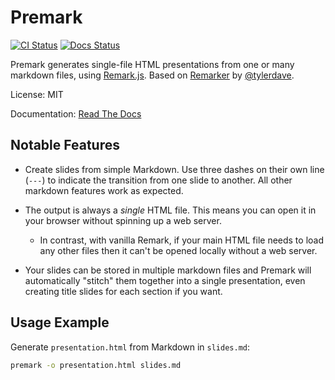 # Premark

[![CI Status](https://github.com/eswan18/premark/actions/workflows/ci.yaml/badge.svg)](https://github.com/eswan18/premark/actions/workflows/ci.yaml)
[![Docs Status](https://readthedocs.org/projects/premark/badge/?version=latest)](https://premark.readthedocs.io/en/latest/?badge=latest)

Premark generates single-file HTML presentations from one or many markdown files, using [Remark.js](https://github.com/gnab/remark).
Based on [Remarker](https://github.com/tylerdave/remarker) by [@tylerdave](https://github.com/tylerdave).

License: MIT

Documentation: [Read The Docs](https://premark.readthedocs.io/en/latest/)

## Notable Features

- Create slides from simple Markdown. Use three dashes on their own line (`---`) to indicate the transition from one slide to another. All other markdown features work as expected.

- The output is always a *single* HTML file. This means you can open it in your browser without spinning up a web server.
  - In contrast, with vanilla Remark, if your main HTML file needs to load any other files then it can't be opened locally without a web server.

- Your slides can be stored in multiple markdown files and Premark will automatically "stitch" them together into a single presentation, even creating title slides for each section if you want.

## Usage Example

Generate `presentation.html` from Markdown in `slides.md`:

```bash
premark -o presentation.html slides.md
```
